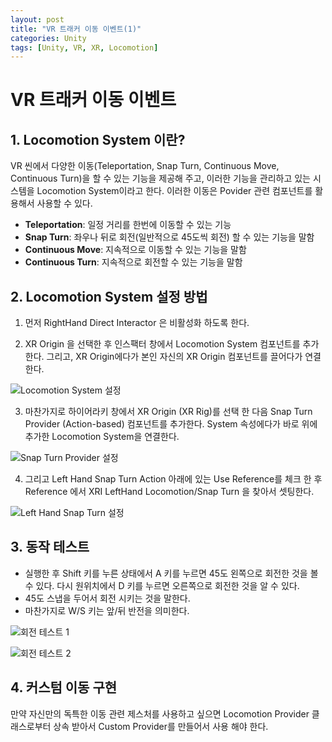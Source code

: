```yaml
---
layout: post
title: "VR 트래커 이동 이벤트(1)"
categories: Unity
tags: [Unity, VR, XR, Locomotion]
---
```


# VR 트래커 이동 이벤트

## 1. Locomotion System 이란?

VR 씬에서 다양한 이동(Teleportation, Snap Turn, Continuous Move, Continuous Turn)을 할 수 있는 기능을 제공해 주고, 이러한 기능을 관리하고 있는 시스템을 Locomotion System이라고 한다. 이러한 이동은 Povider 관련 컴포넌트를 활용해서 사용할 수 있다.

- **Teleportation**: 일정 거리를 한번에 이동할 수 있는 기능
- **Snap Turn**: 좌우나 뒤로 회전(일반적으로 45도씩 회전) 할 수 있는 기능을 말함
- **Continuous Move**: 지속적으로 이동할 수 있는 기능을 말함
- **Continuous Turn**: 지속적으로 회전할 수 있는 기능을 말함

## 2. Locomotion System 설정 방법

1. 먼저 RightHand Direct Interactor 은 비활성화 하도록 한다.

2. XR Origin 을 선택한 후 인스팩터 창에서 Locomotion System 컴포넌트를 추가한다. 그리고, XR Origin에다가 본인 자신의 XR Origin 컴포넌트를 끌어다가 연결한다.

![Locomotion System 설정](https://lh7-us.googleusercontent.com/zT1cGKsOmzcvSfW1p9K6CQlbVMl8X-4aDpI_z82HXwBd8WgJKG5K3IuxhYLSmW8VCEKDiKIk2KL82YSLcHCIDOiOAHzMWgP200WSEMb1lXbhkxhgDSPP3a05eT9Zu3i-MgOtkgFlH6omjelka1rsPJo)

3. 마찬가지로 하이어라키 창에서 XR Origin (XR Rig)를 선택 한 다음 Snap Turn Provider (Action-based) 컴포넌트를 추가한다. System 속성에다가 바로 위에 추가한 Locomotion System을 연결한다.

![Snap Turn Provider 설정](https://lh7-us.googleusercontent.com/0BE589UWNu4cbqVbkPrBm3U6n6k53oKtIpr5Kri8X_u_OfhbyAtpOxBV6SDGTGouJnAf_Ac48fPIUJOWqXRI3ic2V4WgvQ6SbmDBYAG-R2Qe4RcbipK0MBqftjLezI_ge53B8bs06gr0qL-l1P5QEWo)

4. 그리고 Left Hand Snap Turn Action 아래에 있는 Use Reference를 체크 한 후 Reference 에서 XRI LeftHand Locomotion/Snap Turn 을 찾아서 셋팅한다.

![Left Hand Snap Turn 설정](https://lh7-us.googleusercontent.com/J0GiahC02FdBlLZegBQ6PDgnBfc0Zaz-WZuAzgHMKPP7-QCRcUk-ue7UVdPRt9X-IhoW3GaeFkMWIj7HLXtsC5ue2YNOLs6AFpv6Sw6nvu3-srTsv2cM3LO140ZEkDHJyVuCp14Anvjun8mSr64xEmM)

## 3. 동작 테스트

- 실행한 후 Shift 키를 누른 상태에서 A 키를 누르면 45도 왼쪽으로 회전한 것을 볼 수 있다. 다시 원위치에서 D 키를 누르면 오른쪽으로 회전한 것을 알 수 있다. 
- 45도 스냅을 두어서 회전 시키는 것을 말한다. 
- 마찬가지로 W/S 키는 앞/뒤 반전을 의미한다.

![회전 테스트 1](https://lh7-us.googleusercontent.com/kqrr1oKtNsVs203R5xNDonXgNcAInGpO9SBc2toFWl8ELbvAsYa9HB1ARHsa5XTobiKSBljOfz09W038wFDCuTwOyZooUOzvFPCQDfxEw27YO5H28aj0rQI1lv6E_6m7iau51anfjv7oGJbdu1q57uc)

![회전 테스트 2](https://lh7-us.googleusercontent.com/sOhlAurSCmDP_cTgLyaKUVd6coXx31mQlnD4fIlTmClLO1RTVpLS0In-230_r9sIfApFYv9tkcDYr80p3Eq0DfAVz3U_HZn6ZOuOvFRhs_Dt5N6CiqdAwcukX0ywfq8ko9OEP0JIEnPvoiubR0WFDUI)

## 4. 커스텀 이동 구현

만약 자신만의 독특한 이동 관련 제스처를 사용하고 싶으면 Locomotion Provider 클래스로부터 상속 받아서 Custom Provider를 만들어서 사용 해야 한다.